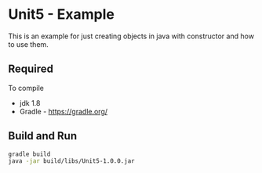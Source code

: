 # Unit5 - Example

This is an example for just creating objects in java with constructor and how to use them.

## Required

To compile
* jdk 1.8
* Gradle - https://gradle.org/

## Build and Run
```sh
gradle build
java -jar build/libs/Unit5-1.0.0.jar
```